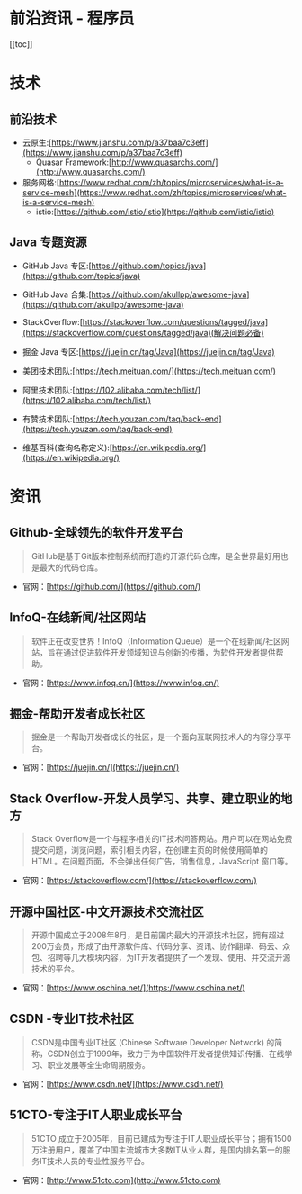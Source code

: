 # 前沿资讯 - 程序员

[[toc]]

# 技术

## 前沿技术

* 云原生:[https://www.jianshu.com/p/a37baa7c3eff](https://www.jianshu.com/p/a37baa7c3eff)
    * Quasar Framework:[http://www.quasarchs.com/](http://www.quasarchs.com/)
* 服务网格:[https://www.redhat.com/zh/topics/microservices/what-is-a-service-mesh](https://www.redhat.com/zh/topics/microservices/what-is-a-service-mesh)
    * istio:[https://qithub.com/istio/istio](https://qithub.com/istio/istio)

## Java 专题资源

* GitHub Java 专区:[https://github.com/topics/java](https://github.com/topics/java)
* GitHub Java 合集:[https://qithub.com/akullpp/awesome-java](https://qithub.com/akullpp/awesome-java)
* StackOverflow:[https://stackoverflow.com/questions/tagged/java](https://stackoverflow.com/questions/tagged/java)(解决问题必备)
* 掘金 Java 专区:[https://juejin.cn/tag/Java](https://juejin.cn/tag/Java)
* 美团技术团队:[https://tech.meituan.com/](https://tech.meituan.com/)
* 阿里技术团队:[https://102.alibaba.com/tech/list/](https://102.alibaba.com/tech/list/)
* 有赞技术团队:[https://tech.youzan.com/taq/back-end](https://tech.youzan.com/taq/back-end)

* 维基百科(查询名称定义):[https://en.wikipedia.org/](https://en.wikipedia.org/)

# 资讯

## Github-全球领先的软件开发平台

> GitHub是基于Git版本控制系统而打造的开源代码仓库，是全世界最好用也是最大的代码仓库。

* 官网：[https://github.com/](https://github.com/)

## InfoQ-在线新闻/社区网站

> 软件正在改变世界！InfoQ（Information Queue）是一个在线新闻/社区网站，旨在通过促进软件开发领域知识与创新的传播，为软件开发者提供帮助。

* 官网：[https://www.infoq.cn/](https://www.infoq.cn/)

## 掘金-帮助开发者成长社区

> 掘金是一个帮助开发者成长的社区，是一个面向互联网技术人的内容分享平台。

* 官网：[https://juejin.cn/](https://juejin.cn/)

## Stack Overflow-开发人员学习、共享、建立职业的地方

> Stack Overflow是一个与程序相关的IT技术问答网站。用户可以在网站免费提交问题，浏览问题，索引相关内容，在创建主页的时候使用简单的HTML。在问题页面，不会弹出任何广告，销售信息，JavaScript 窗口等。

* 官网：[https://stackoverflow.com/](https://stackoverflow.com/)

## 开源中国社区-中文开源技术交流社区

> 开源中国成立于2008年8月，是目前国内最大的开源技术社区，拥有超过200万会员，形成了由开源软件库、代码分享、资讯、协作翻译、码云、众包、招聘等几大模块内容，为IT开发者提供了一个发现、使用、并交流开源技术的平台。

* 官网：[https://www.oschina.net/](https://www.oschina.net/)

## CSDN -专业IT技术社区

> CSDN是中国专业IT社区 (Chinese Software Developer Network) 的简称，CSDN创立于1999年，致力于为中国软件开发者提供知识传播、在线学习、职业发展等全生命周期服务。

* 官网：[https://www.csdn.net/](https://www.csdn.net/)

## 51CTO-专注于IT人职业成长平台

> 51CTO 成立于2005年，目前已建成为专注于IT人职业成长平台；拥有1500万注册用户，覆盖了中国主流城市大多数IT从业人群，是国内排名第一的服务IT技术人员的专业性服务平台。

* 官网：[http://www.51cto.com](http://www.51cto.com)